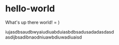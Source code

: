 # hello-world

What's up there world! = )

iujasdbsaudbwyaiudiuabduiasbdbsadusadadasdasd
asdijbsadibnaodniuawbdiuwadiuaisd
